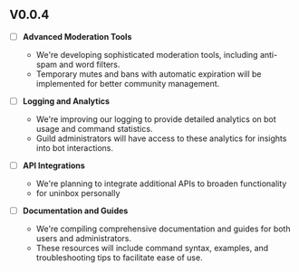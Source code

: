 ## V0.0.4

- [ ] **Advanced Moderation Tools**
  - We're developing sophisticated moderation tools, including anti-spam and word filters.
  - Temporary mutes and bans with automatic expiration will be implemented for better community management.

- [ ] **Logging and Analytics**
  - We're improving our logging to provide detailed analytics on bot usage and command statistics.
  - Guild administrators will have access to these analytics for insights into bot interactions.

- [ ] **API Integrations**
  - We're planning to integrate additional APIs to broaden functionality
  - for uninbox personally

- [ ] **Documentation and Guides**
  - We're compiling comprehensive documentation and guides for both users and administrators.
  - These resources will include command syntax, examples, and troubleshooting tips to facilitate ease of use.

